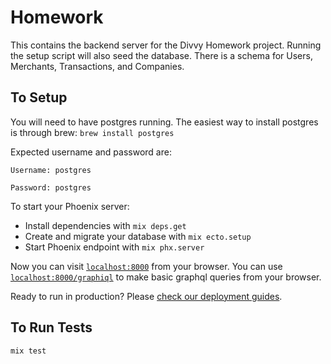 # Homework

This contains the backend server for the Divvy Homework project. Running the setup script will also seed the database. There is a schema for Users, Merchants, Transactions, and Companies.

## To Setup

You will need to have postgres running.
The easiest way to install postgres is through brew:
`brew install postgres`

Expected username and password are:

    Username: postgres
    
    Password: postgres

To start your Phoenix server:

  * Install dependencies with `mix deps.get`
  * Create and migrate your database with `mix ecto.setup`
  * Start Phoenix endpoint with `mix phx.server`

Now you can visit [`localhost:8000`](http://localhost:8000) from your browser.
You can use [`localhost:8000/graphiql`](http://localhost:8000/graphiql) to make basic graphql queries from your browser.

Ready to run in production? Please [check our deployment guides](https://hexdocs.pm/phoenix/deployment.html).

## To Run Tests

    mix test
